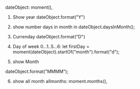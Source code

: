 dateObject: moment(),

1. Show year
   dateObject.format("Y")

2. show number days in month in
   dateObject.daysInMonth();

3. Currenday
   dateObject.format("D")

4. Day of week 0...1..5...6:
   let firstDay = moment(dateObject).startOf("month").format("d");

5. show Month

dateObject.format("MMMM");

6. show all month
   allmonths: moment.months(),
